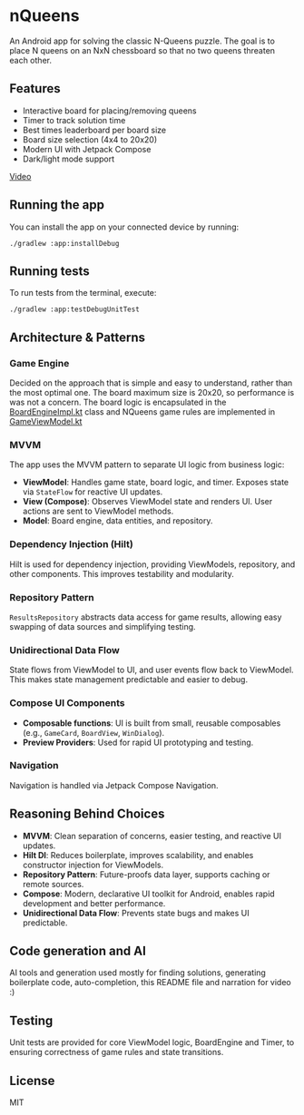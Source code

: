 # nQueens

An Android app for solving the classic N-Queens puzzle. The goal is to place N queens on an NxN chessboard so that no two queens threaten each other.

## Features

- Interactive board for placing/removing queens
- Timer to track solution time
- Best times leaderboard per board size
- Board size selection (4x4 to 20x20)
- Modern UI with Jetpack Compose
- Dark/light mode support

[Video](nqueens_demo.mp4)

## Running the app

You can install the app on your connected device by running:

```
./gradlew :app:installDebug
```

## Running tests

To run tests from the terminal, execute:

```
./gradlew :app:testDebugUnitTest
```

## Architecture & Patterns

### Game Engine

Decided on the approach that is simple and easy to understand, rather than the most optimal one. The board maximum size is 20x20, so performance is was not a concern.
The board logic is encapsulated in the [BoardEngineImpl.kt](app/src/main/java/com/jarosz/szymon/nqueens/board/BoardEngineImpl.kt) class and NQueens game rules are implemented in [GameViewModel.kt](app/src/main/java/com/jarosz/szymon/nqueens/ui/game/GameViewModel.kt)

### MVVM

The app uses the MVVM pattern to separate UI logic from business logic:

- **ViewModel**: Handles game state, board logic, and timer. Exposes state via `StateFlow` for reactive UI updates.
- **View (Compose)**: Observes ViewModel state and renders UI. User actions are sent to ViewModel methods.
- **Model**: Board engine, data entities, and repository.

### Dependency Injection (Hilt)

Hilt is used for dependency injection, providing ViewModels, repository, and other components. This improves testability and modularity.

### Repository Pattern

`ResultsRepository` abstracts data access for game results, allowing easy swapping of data sources and simplifying testing.

### Unidirectional Data Flow

State flows from ViewModel to UI, and user events flow back to ViewModel. This makes state management predictable and easier to debug.

### Compose UI Components

- **Composable functions**: UI is built from small, reusable composables (e.g., `GameCard`, `BoardView`, `WinDialog`).
- **Preview Providers**: Used for rapid UI prototyping and testing.

### Navigation

Navigation is handled via Jetpack Compose Navigation.

## Reasoning Behind Choices

- **MVVM**: Clean separation of concerns, easier testing, and reactive UI updates.
- **Hilt DI**: Reduces boilerplate, improves scalability, and enables constructor injection for ViewModels.
- **Repository Pattern**: Future-proofs data layer, supports caching or remote sources.
- **Compose**: Modern, declarative UI toolkit for Android, enables rapid development and better performance.
- **Unidirectional Data Flow**: Prevents state bugs and makes UI predictable.

## Code generation and AI

AI tools and generation used mostly for finding solutions, generating boilerplate code, auto-completion, this README file and narration for video :) 

## Testing

Unit tests are provided for core ViewModel logic, BoardEngine and Timer, to ensuring correctness of game rules and state transitions.

## License

MIT

